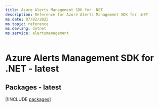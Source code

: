 ```yaml
---
title: Azure Alerts Management SDK for .NET
description: Reference for Azure Alerts Management SDK for .NET
ms.date: 07/02/2025
ms.topic: reference
ms.devlang: dotnet
ms.service: alertsmanagement
---
```

# Azure Alerts Management SDK for .NET - latest
## Packages - latest
[!INCLUDE [packages](alerts-management-index.md)]
